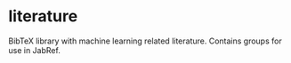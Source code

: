 # literature
BibTeX library with machine learning related literature. Contains groups for use in JabRef.
